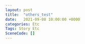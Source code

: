 ```yaml
---
layout: post
title:  "others_test"
date:   2021-09-08 10:00:00 +0000
categories: Etc
Tags: Story Etc
SceneCode: []
---
```

